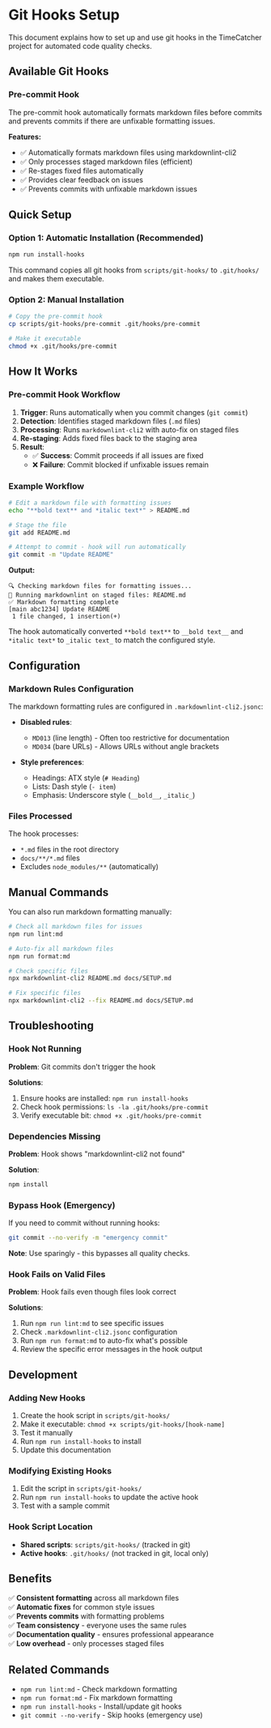 # Git Hooks Setup

This document explains how to set up and use git hooks in the TimeCatcher project for automated code quality checks.

## Available Git Hooks

### Pre-commit Hook

The pre-commit hook automatically formats markdown files before commits and prevents commits if there are unfixable formatting issues.

__Features:__

- ✅ Automatically formats markdown files using markdownlint-cli2
- ✅ Only processes staged markdown files (efficient)
- ✅ Re-stages fixed files automatically
- ✅ Provides clear feedback on issues
- ✅ Prevents commits with unfixable markdown issues

## Quick Setup

### Option 1: Automatic Installation (Recommended)

```bash
npm run install-hooks
```

This command copies all git hooks from `scripts/git-hooks/` to `.git/hooks/` and makes them executable.

### Option 2: Manual Installation

```bash
# Copy the pre-commit hook
cp scripts/git-hooks/pre-commit .git/hooks/pre-commit

# Make it executable
chmod +x .git/hooks/pre-commit
```

## How It Works

### Pre-commit Hook Workflow

1. __Trigger__: Runs automatically when you commit changes (`git commit`)
2. __Detection__: Identifies staged markdown files (`.md` files)
3. __Processing__: Runs `markdownlint-cli2` with auto-fix on staged files
4. __Re-staging__: Adds fixed files back to the staging area
5. __Result__:
   - ✅ __Success__: Commit proceeds if all issues are fixed
   - ❌ __Failure__: Commit blocked if unfixable issues remain

### Example Workflow

```bash
# Edit a markdown file with formatting issues
echo "**bold text** and *italic text*" > README.md

# Stage the file
git add README.md

# Attempt to commit - hook will run automatically
git commit -m "Update README"
```

__Output:__

```text
🔍 Checking markdown files for formatting issues...
📝 Running markdownlint on staged files: README.md
✅ Markdown formatting complete
[main abc1234] Update README
 1 file changed, 1 insertion(+)
```

The hook automatically converted `**bold text**` to `__bold text__` and `*italic text*` to `_italic text_` to match the configured style.

## Configuration

### Markdown Rules Configuration

The markdown formatting rules are configured in `.markdownlint-cli2.jsonc`:

- __Disabled rules__:
  - `MD013` (line length) - Often too restrictive for documentation
  - `MD034` (bare URLs) - Allows URLs without angle brackets

- __Style preferences__:
  - Headings: ATX style (`# Heading`)
  - Lists: Dash style (`- item`)
  - Emphasis: Underscore style (`__bold__`, `_italic_`)

### Files Processed

The hook processes:

- `*.md` files in the root directory
- `docs/**/*.md` files
- Excludes `node_modules/**` (automatically)

## Manual Commands

You can also run markdown formatting manually:

```bash
# Check all markdown files for issues
npm run lint:md

# Auto-fix all markdown files
npm run format:md

# Check specific files
npx markdownlint-cli2 README.md docs/SETUP.md

# Fix specific files
npx markdownlint-cli2 --fix README.md docs/SETUP.md
```

## Troubleshooting

### Hook Not Running

__Problem__: Git commits don't trigger the hook

__Solutions__:

1. Ensure hooks are installed: `npm run install-hooks`
2. Check hook permissions: `ls -la .git/hooks/pre-commit`
3. Verify executable bit: `chmod +x .git/hooks/pre-commit`

### Dependencies Missing

__Problem__: Hook shows "markdownlint-cli2 not found"

__Solution__:

```bash
npm install
```

### Bypass Hook (Emergency)

If you need to commit without running hooks:

```bash
git commit --no-verify -m "emergency commit"
```

__Note__: Use sparingly - this bypasses all quality checks.

### Hook Fails on Valid Files

__Problem__: Hook fails even though files look correct

__Solutions__:

1. Run `npm run lint:md` to see specific issues
2. Check `.markdownlint-cli2.jsonc` configuration
3. Run `npm run format:md` to auto-fix what's possible
4. Review the specific error messages in the hook output

## Development

### Adding New Hooks

1. Create the hook script in `scripts/git-hooks/`
2. Make it executable: `chmod +x scripts/git-hooks/[hook-name]`
3. Test it manually
4. Run `npm run install-hooks` to install
5. Update this documentation

### Modifying Existing Hooks

1. Edit the script in `scripts/git-hooks/`
2. Run `npm run install-hooks` to update the active hook
3. Test with a sample commit

### Hook Script Location

- __Shared scripts__: `scripts/git-hooks/` (tracked in git)
- __Active hooks__: `.git/hooks/` (not tracked in git, local only)

## Benefits

✅ __Consistent formatting__ across all markdown files  
✅ __Automatic fixes__ for common style issues  
✅ __Prevents commits__ with formatting problems  
✅ __Team consistency__ - everyone uses the same rules  
✅ __Documentation quality__ - ensures professional appearance  
✅ __Low overhead__ - only processes staged files  

## Related Commands

- `npm run lint:md` - Check markdown formatting
- `npm run format:md` - Fix markdown formatting
- `npm run install-hooks` - Install/update git hooks
- `git commit --no-verify` - Skip hooks (emergency use)
